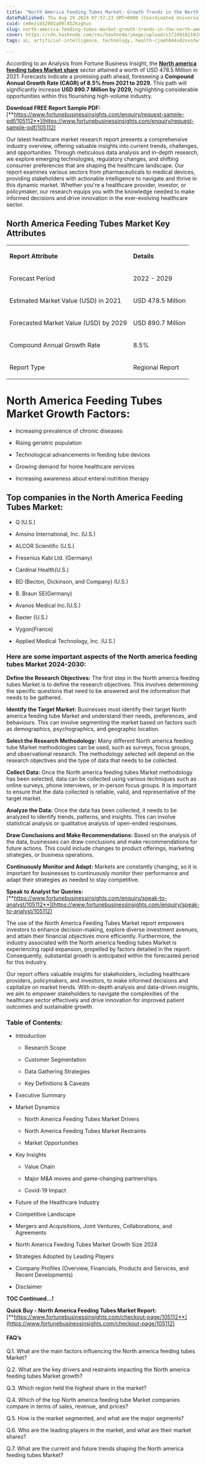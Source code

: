 ```yaml
---
title: "North America Feeding Tubes Market: Growth Trends in the North America Feeding Tubes Market"
datePublished: Thu Aug 29 2024 07:57:23 GMT+0000 (Coordinated Universal Time)
cuid: cm0ezsb52001a09l452kzghus
slug: north-america-feeding-tubes-market-growth-trends-in-the-north-america-feeding-tubes-market
cover: https://cdn.hashnode.com/res/hashnode/image/upload/v1724918219207/75a3bcda-6737-4915-b5cf-439deb988de4.png
tags: ai, artificial-intelligence, technology, health-cjaeh844x02vvo3wtj5r2s75q, healthcare

---
```


According to an Analysis from Fortune Business Insight, the [**North america feeding tubes Market share**](https://www.fortunebusinessinsights.com/north-america-feeding-tubes-market-105112) sector attained a worth of USD 478.5 Million in 2021. Forecasts indicate a promising path ahead, foreseeing a **Compound Annual Growth Rate (CAGR) of 8.5% from 2021 to 2029.** This path will significantly increase **USD 890.7 Million by 2029,** highlighting considerable opportunities within this flourishing high-volume industry.

**Download FREE Report Sample PDF:** [**https://www.fortunebusinessinsights.com/enquiry/request-sample-pdf/105112**](https://www.fortunebusinessinsights.com/enquiry/request-sample-pdf/105112)

Our latest healthcare market research report presents a comprehensive industry overview, offering valuable insights into current trends, challenges, and opportunities. Through meticulous data analysis and in-depth research, we explore emerging technologies, regulatory changes, and shifting consumer preferences that are shaping the healthcare landscape. Our report examines various sectors from pharmaceuticals to medical devices, providing stakeholders with actionable intelligence to navigate and thrive in this dynamic market. Whether you're a healthcare provider, investor, or policymaker, our research equips you with the knowledge needed to make informed decisions and drive innovation in the ever-evolving healthcare sector.

## **North America Feeding Tubes Market Key Attributes**

<table><tbody><tr><td colspan="1" rowspan="1"><p><strong>Report Attribute</strong></p></td><td colspan="1" rowspan="1"><p><strong>Details</strong></p></td></tr><tr><td colspan="1" rowspan="1"><p>Forecast Period</p></td><td colspan="1" rowspan="1"><p>2022 - 2029</p></td></tr><tr><td colspan="1" rowspan="1"><p>Estimated Market Value (USD) in&nbsp;2021</p></td><td colspan="1" rowspan="1"><p>USD 478.5 Million</p></td></tr><tr><td colspan="1" rowspan="1"><p>Forecasted Market Value (USD) by&nbsp;2029</p></td><td colspan="1" rowspan="1"><p>USD 890.7 Million</p></td></tr><tr><td colspan="1" rowspan="1"><p>Compound Annual Growth Rate</p></td><td colspan="1" rowspan="1"><p>8.5%</p></td></tr><tr><td colspan="1" rowspan="1"><p>Report Type</p></td><td colspan="1" rowspan="1"><p>Regional Report</p></td></tr></tbody></table>

# North America Feeding Tubes Market Growth Factors:

* Increasing prevalence of chronic diseases
    
* Rising geriatric population
    
* Technological advancements in feeding tube devices
    
* Growing demand for home healthcare services
    
* Increasing awareness about enteral nutrition therapy
    

## **Top companies in the North America Feeding Tubes Market:**

* Q (U.S.)
    
* Amsino International, Inc. (U.S.)
    
* ALCOR Scientific (U.S.)
    
* Fresenius Kabi Ltd. (Germany)
    
* Cardinal Health(U.S.)
    
* BD (Becton, Dickinson, and Company) (U.S.)
    
* B. Braun SE(Germany)
    
* Avanos Medical Inc.(U.S.)
    
* Baxter (U.S.)
    
* Vygon(France)
    
* Applied Medical Technology, Inc. (U.S.)
    

### **Here are some important aspects of the North america feeding tubes Market 2024-2030:**

**Define the Research Objectives:** The first step in the North america feeding tubes Market is to define the research objectives. This involves determining the specific questions that need to be answered and the information that needs to be gathered.

**Identify the Target Market:** Businesses must identify their target North america feeding tube Market and understand their needs, preferences, and behaviours. This can involve segmenting the market based on factors such as demographics, psychographics, and geographic location.

**Select the Research Methodology:** Many different North america feeding tube Market methodologies can be used, such as surveys, focus groups, and observational research. The methodology selected will depend on the research objectives and the type of data that needs to be collected.

**Collect Data:** Once the North america feeding tubes Market methodology has been selected, data can be collected using various techniques such as online surveys, phone interviews, or in-person focus groups. It is important to ensure that the data collected is reliable, valid, and representative of the target market.

**Analyze the Data:** Once the data has been collected, it needs to be analyzed to identify trends, patterns, and insights. This can involve statistical analysis or qualitative analysis of open-ended responses.

**Draw Conclusions and Make Recommendations:** Based on the analysis of the data, businesses can draw conclusions and make recommendations for future actions. This could include changes to product offerings, marketing strategies, or business operations.

**Continuously Monitor and Adapt:** Markets are constantly changing, so it is important for businesses to continuously monitor their performance and adapt their strategies as needed to stay competitive.

**Speak to Analyst for Queries:** [**https://www.fortunebusinessinsights.com/enquiry/speak-to-analyst/105112**](https://www.fortunebusinessinsights.com/enquiry/speak-to-analyst/105112)

The use of the North America Feeding Tubes Market report empowers investors to enhance decision-making, explore diverse investment avenues, and attain their financial objectives more efficiently. Furthermore, the industry associated with the North america feeding tubes Market is experiencing rapid expansion, propelled by factors detailed in the report. Consequently, substantial growth is anticipated within the forecasted period for this industry.

Our report offers valuable insights for stakeholders, including healthcare providers, policymakers, and investors, to make informed decisions and capitalize on market trends. With in-depth analysis and data-driven insights, we aim to empower stakeholders to navigate the complexities of the healthcare sector effectively and drive innovation for improved patient outcomes and sustainable growth.

### **Table of Contents:**

* Introduction
    
    * Research Scope
        
    * Customer Segmentation
        
    * Data Gathering Strategies
        
    * Key Definitions & Caveats
        
* Executive Summary
    
* Market Dynamics
    
    * North America Feeding Tubes Market Drivers
        
    * North America Feeding Tubes Market Restraints
        
    * Market Opportunities
        
* Key Insights
    
    * Value Chain
        
    * Major M&A moves and game-changing partnerships.
        
    * Covid-19 Impact
        
* Future of the Healthcare Industry
    
* Competitive Landscape
    
* Mergers and Acquisitions, Joint Ventures, Collaborations, and Agreements
    
* North America Feeding Tubes Market Growth Size 2024
    
* Strategies Adopted by Leading Players
    
* Company Profiles (Overview, Financials, Products and Services, and Recent Developments)
    
* Disclaimer
    

**TOC Continued…!**

**Quick Buy - North America Feeding Tubes Market Report:** [**https://www.fortunebusinessinsights.com/checkout-page/105112**](https://www.fortunebusinessinsights.com/checkout-page/105112)

#### **FAQ’s**

Q.1. What are the main factors influencing the North america feeding tubes Market?

Q.2. What are the key drivers and restraints impacting the North america feeding tubes Market growth?

Q.3. Which region held the highest share in the market?

Q.4. Which of the top North america feeding tube Market companies compare in terms of sales, revenue, and prices?

Q.5. How is the market segmented, and what are the major segments?

Q.6. Who are the leading players in the market, and what are their market shares?

Q.7. What are the current and future trends shaping the North america feeding tubes Market?